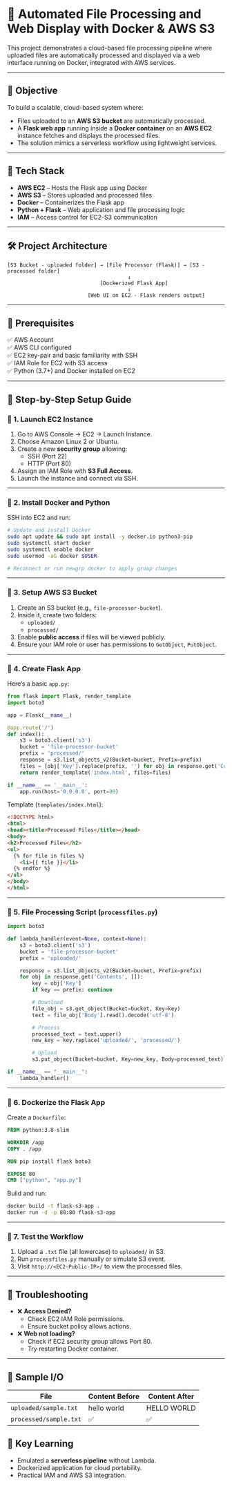 # 🚀 Automated File Processing and Web Display with Docker & AWS S3

This project demonstrates a cloud-based file processing pipeline where uploaded files are automatically processed and displayed via a web interface running on Docker, integrated with AWS services.

---

## 🎯 Objective

To build a scalable, cloud-based system where:

- Files uploaded to an **AWS S3 bucket** are automatically processed.
- A **Flask web app** running inside a **Docker container** on an **AWS EC2** instance fetches and displays the processed files.
- The solution mimics a serverless workflow using lightweight services.

---

## 🧱 Tech Stack

- **AWS EC2** – Hosts the Flask app using Docker  
- **AWS S3** – Stores uploaded and processed files  
- **Docker** – Containerizes the Flask app  
- **Python + Flask** – Web application and file processing logic  
- **IAM** – Access control for EC2-S3 communication  

---

## 🛠 Project Architecture

```
[S3 Bucket - uploaded folder] → [File Processor (Flask)] → [S3 - processed folder]
                                       ↓
                              [Dockerized Flask App]
                                       ↓
                          [Web UI on EC2 - Flask renders output]
```

---

## 🧪 Prerequisites

✅ AWS Account  
✅ AWS CLI configured  
✅ EC2 key-pair and basic familiarity with SSH  
✅ IAM Role for EC2 with S3 access  
✅ Python (3.7+) and Docker installed on EC2  

---

## 🧰 Step-by-Step Setup Guide

### 🔸 1. Launch EC2 Instance

1. Go to AWS Console → EC2 → Launch Instance.
2. Choose Amazon Linux 2 or Ubuntu.
3. Create a new **security group** allowing:
   - SSH (Port 22)
   - HTTP (Port 80)
4. Assign an IAM Role with **S3 Full Access**.
5. Launch the instance and connect via SSH.

---

### 🔸 2. Install Docker and Python

SSH into EC2 and run:

```bash
# Update and install Docker
sudo apt update && sudo apt install -y docker.io python3-pip
sudo systemctl start docker
sudo systemctl enable docker
sudo usermod -aG docker $USER

# Reconnect or run newgrp docker to apply group changes
```

---

### 🔸 3. Setup AWS S3 Bucket

1. Create an S3 bucket (e.g., `file-processor-bucket`).
2. Inside it, create two folders:
   - `uploaded/`
   - `processed/`
3. Enable **public access** if files will be viewed publicly.
4. Ensure your IAM role or user has permissions to `GetObject`, `PutObject`.

---

### 🔸 4. Create Flask App

Here’s a basic `app.py`:

```python
from flask import Flask, render_template
import boto3

app = Flask(__name__)

@app.route('/')
def index():
    s3 = boto3.client('s3')
    bucket = 'file-processor-bucket'
    prefix = 'processed/'
    response = s3.list_objects_v2(Bucket=bucket, Prefix=prefix)
    files = [obj['Key'].replace(prefix, '') for obj in response.get('Contents', []) if obj['Key'] != prefix]
    return render_template('index.html', files=files)

if __name__ == '__main__':
    app.run(host='0.0.0.0', port=80)
```

Template (`templates/index.html`):

```html
<!DOCTYPE html>
<html>
<head><title>Processed Files</title></head>
<body>
<h2>Processed Files</h2>
<ul>
  {% for file in files %}
    <li>{{ file }}</li>
  {% endfor %}
</ul>
</body>
</html>
```

---

### 🔸 5. File Processing Script (`processfiles.py`)

```python
import boto3

def lambda_handler(event=None, context=None):
    s3 = boto3.client('s3')
    bucket = 'file-processor-bucket'
    prefix = 'uploaded/'

    response = s3.list_objects_v2(Bucket=bucket, Prefix=prefix)
    for obj in response.get('Contents', []):
        key = obj['Key']
        if key == prefix: continue

        # Download
        file_obj = s3.get_object(Bucket=bucket, Key=key)
        text = file_obj['Body'].read().decode('utf-8')

        # Process
        processed_text = text.upper()
        new_key = key.replace('uploaded/', 'processed/')

        # Upload
        s3.put_object(Bucket=bucket, Key=new_key, Body=processed_text)

if __name__ == "__main__":
    lambda_handler()
```

---

### 🔸 6. Dockerize the Flask App

Create a `Dockerfile`:

```Dockerfile
FROM python:3.8-slim

WORKDIR /app
COPY . /app

RUN pip install flask boto3

EXPOSE 80
CMD ["python", "app.py"]
```

Build and run:

```bash
docker build -t flask-s3-app .
docker run -d -p 80:80 flask-s3-app
```

---

### 🔸 7. Test the Workflow

1. Upload a `.txt` file (all lowercase) to `uploaded/` in S3.
2. Run `processfiles.py` manually or simulate S3 event.
3. Visit `http://<EC2-Public-IP>/` to view the processed files.

---

## 🐞 Troubleshooting

- ❌ **Access Denied?**
  - Check EC2 IAM Role permissions.
  - Ensure bucket policy allows actions.
- ❌ **Web not loading?**
  - Check if EC2 security group allows Port 80.
  - Try restarting Docker container.

---

## 📂 Sample I/O

| File | Content Before | Content After |
|------|----------------|----------------|
| `uploaded/sample.txt` | hello world     | HELLO WORLD     |
| `processed/sample.txt` | ✅            | ✅              |


## 🧠 Key Learning

- Emulated a **serverless pipeline** without Lambda.
- Dockerized application for cloud portability.
- Practical IAM and AWS S3 integration.
